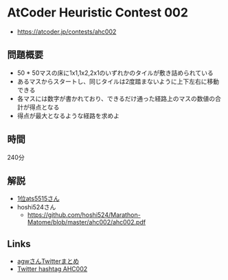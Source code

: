 # AtCoder Heuristic Contest 002
- https://atcoder.jp/contests/ahc002

## 問題概要
- 50 * 50マスの床に1x1,1x2,2x1のいずれかのタイルが敷き詰められている
- あるマスからスタートし、同じタイルは2度踏まないように上下左右に移動できる
- 各マスには数字が書かれており、できるだけ通った経路上のマスの数値の合計が得点となる
- 得点が最大となるような経路を求めよ

## 時間
240分

## 解説
- [1位ats5515さん](https://twitter.com/ats5515/status/1386324082581405705)
- hoshi524さん
    - https://github.com/hoshi524/Marathon-Matome/blob/master/ahc002/ahc002.pdf

## Links
- [agwさんTwitterまとめ](https://togetter.com/li/1704811)
- [Twitter hashtag AHC002](https://twitter.com/hashtag/AHC002)
